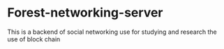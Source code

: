 # Forest-networking-server
This is a backend of social networking use for studying and research the use of block chain
